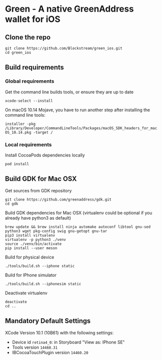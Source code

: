 # Green - A native GreenAddress wallet for iOS


## Clone the repo

```
git clone https://github.com/Blockstream/green_ios.git
cd green_ios
```

## Build requirements

### Global requirements

Get the command line builds tools, or ensure they are up to date

`xcode-select --install`

On macOS 10.14 Mojave, you have to run another step after installing the command line tools:

`installer -pkg /Library/Developer/CommandLineTools/Packages/macOS_SDK_headers_for_macOS_10.14.pkg -target /`

### Local requirements

Install CocoaPods dependencies locally

`pod install`

## Build GDK for Mac OSX

Get sources from GDK repository
```
git clone https://github.com/greenaddress/gdk.git
cd gdk
```

Build GDK dependencies for Mac OSX (virtualenv could be optional if you already have python3 as default)
```
brew update && brew install ninja automake autoconf libtool gnu-sed python3 wget pkg-config swig gnu-getopt gnu-tar
pip3 install virtualenv
virtualenv -p python3 ./venv
source ./venv/bin/activate
pip install --user meson
```

Build for physical device
```
./tools/build.sh --iphone static
```

Build for IPhone simulator
```
./tools/build.sh --iphonesim static
```

Deactivate virtualenv
```
deactivate
cd ..
```

## Mandatory Default Settings

XCode Version 10.1 (10B61) with the following settings:

- Device id `retina4_0`: in Storyboard "View as: IPhone SE"
- Tools version `14460.31`
- IBCocoaTouchPlugin version `14460.20`

